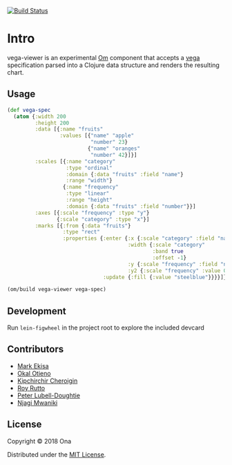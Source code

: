 [![Build Status](https://travis-ci.org/onaio/vega-viewer.svg?branch=master)](https://travis-ci.org/onaio/vega-viewer)

# Intro

vega-viewer is an experimental [Om](https://github.com/omcljs/om) component that
accepts a [vega](https://github.com/vega/vega) specification parsed into a
Clojure data structure and renders the resulting chart.

## Usage

```clojure
(def vega-spec
  (atom {:width 200
         :height 200
         :data [{:name "fruits"
                 :values [{"name" "apple"
                           "number" 23}
                          {"name" "oranges"
                           "number" 42}]}]
         :scales [{:name "category"
                   :type "ordinal"
                   :domain {:data "fruits" :field "name"}
                   :range "width"}
                  {:name "frequency"
                   :type "linear"
                   :range "height"
                   :domain {:data "fruits" :field "number"}}]
         :axes [{:scale "frequency" :type "y"}
                {:scale "category" :type "x"}]
         :marks [{:from {:data "fruits"}
                  :type "rect"
                  :properties {:enter {:x {:scale "category" :field "name"}
                                       :width {:scale "category"
                                               :band true
                                               :offset -1}
                                       :y {:scale "frequency" :field "number"}
                                       :y2 {:scale "frequency" :value 0}}
                               :update {:fill {:value "steelblue"}}}}]}))

(om/build vega-viewer vega-spec)
```

## Development

Run `lein-figwheel` in the project root to explore the included devcard

## Contributors

* [Mark Ekisa](https://github.com/ivermac)
* [Okal Otieno](https://github.com/okal)
* [Kipchirchir Cheroigin](https://github.com/KipSigei)
* [Roy Rutto](https://github.com/royrutto)
* [Peter Lubell-Doughtie](https://github.com/pld)
* [Njagi Mwaniki](https://github.com/urbanslug)

## License

Copyright © 2018 Ona

Distributed under the [MIT License](https://opensource.org/licenses/MIT).
